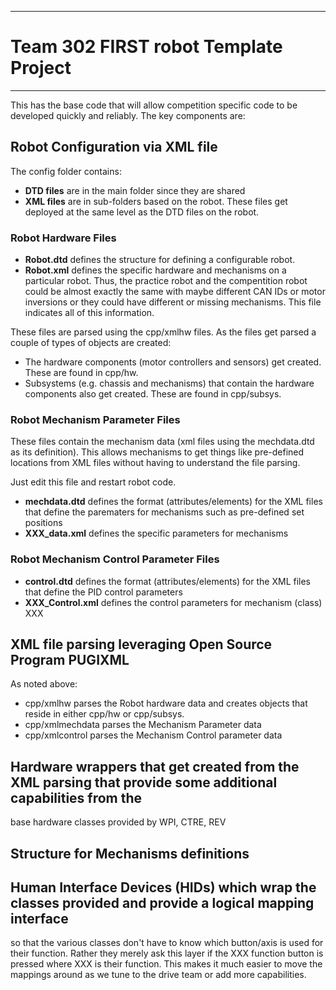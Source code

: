 *************************************************************************************************************
 #  Team 302 FIRST robot Template Project
*************************************************************************************************************

This has the base code that will allow competition specific code to be developed quickly and reliably.  The key components are:

## Robot Configuration via XML file
The config folder contains:
- **DTD files** are in the main folder since they are shared
- **XML files** are in sub-folders based on the robot.  These files get deployed at the same level as the DTD files on the robot.

### Robot Hardware Files 
- **Robot.dtd** defines the structure for defining a configurable robot.
- **Robot.xml** defines the specific hardware and mechanisms on a particular robot.  Thus, the practice robot and the compentition    robot could be almost exactly the same with maybe different CAN IDs or motor inversions or they could have different or missing mechanisms.   This file indicates all of this information.
   
These files are parsed using the cpp/xmlhw files.  As the files get parsed  a couple of types of objects are created:
- The hardware components (motor controllers and sensors) get created.  These are found in cpp/hw.
- Subsystems (e.g. chassis and mechanisms) that contain the hardware components also get created.  These are found in cpp/subsys.

### Robot Mechanism Parameter Files 
These files contain the mechanism data (xml files using the mechdata.dtd as its definition).  This allows mechanisms to get things like pre-defined locations from XML files without having to understand the file parsing. 

Just edit this file and restart robot code.

- **mechdata.dtd** defines the format (attributes/elements) for the XML files that define the parematers for mechanisms such as pre-defined set positions
- **XXX_data.xml** defines the specific parameters for mechanisms

### Robot Mechanism Control Parameter Files 
- **control.dtd** defines the format (attributes/elements) for the XML files that define the PID control parameters
- **XXX_Control.xml** defines the control parameters for mechanism (class) XXX


## XML file parsing leveraging Open Source Program PUGIXML 
As noted above:
- cpp/xmlhw parses the Robot hardware data and creates objects that reside in either cpp/hw or cpp/subsys.
- cpp/xmlmechdata parses the Mechanism Parameter data
- cpp/xmlcontrol parses the Mechanism Control parameter data

## Hardware wrappers that get created from the XML parsing that provide some additional capabilities from the 
   base hardware classes provided by WPI, CTRE, REV
   
## Structure for Mechanisms definitions

## Human Interface Devices (HIDs) which wrap the classes provided and provide a logical mapping interface
   so that the various classes don't have to know which button/axis is used for their function.  Rather they
   merely ask this layer if the XXX function button is pressed where XXX is their function.  This makes it 
   much easier to move the mappings around as we tune to the drive team or add more capabilities.
